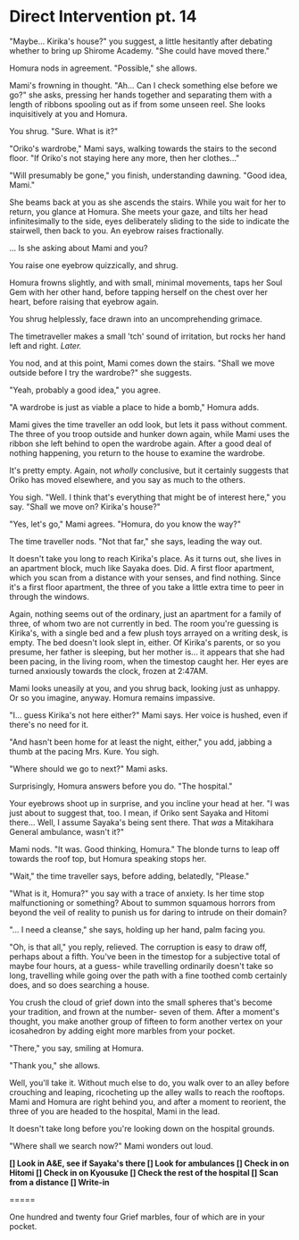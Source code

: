 # Direct Intervention pt. 14

"Maybe... Kirika's house?" you suggest, a little hesitantly after debating whether to bring up Shirome Academy. "She could have moved there."

Homura nods in agreement. "Possible," she allows.

Mami's frowning in thought. "Ah... Can I check something else before we go?" she asks, pressing her hands together and separating them with a length of ribbons spooling out as if from some unseen reel. She looks inquisitively at you and Homura.

You shrug. "Sure. What is it?"

"Oriko's wardrobe," Mami says, walking towards the stairs to the second floor. "If Oriko's not staying here any more, then her clothes..."

"Will presumably be gone," you finish, understanding dawning. "Good idea, Mami."

She beams back at you as she ascends the stairs. While you wait for her to return, you glance at Homura. She meets your gaze, and tilts her head infinitesimally to the side, eyes deliberately sliding to the side to indicate the stairwell, then back to you. An eyebrow raises fractionally.

... Is she asking about Mami and you?

You raise one eyebrow quizzically, and shrug.

Homura frowns slightly, and with small, minimal movements, taps her Soul Gem with her other hand, before tapping herself on the chest over her heart, before raising that eyebrow again.

You shrug helplessly, face drawn into an uncomprehending grimace.

The timetraveller makes a small 'tch' sound of irritation, but rocks her hand left and right. *Later.*

You nod, and at this point, Mami comes down the stairs. "Shall we move outside before I try the wardrobe?" she suggests.

"Yeah, probably a good idea," you agree.

"A wardrobe is just as viable a place to hide a bomb," Homura adds.

Mami gives the time traveller an odd look, but lets it pass without comment. The three of you troop outside and hunker down again, while Mami uses the ribbon she left behind to open the wardrobe again. After a good deal of nothing happening, you return to the house to examine the wardrobe.

It's pretty empty. Again, not *wholly* conclusive, but it certainly suggests that Oriko has moved elsewhere, and you say as much to the others.

You sigh. "Well. I think that's everything that might be of interest here," you say. "Shall we move on? Kirika's house?"

"Yes, let's go," Mami agrees. "Homura, do you know the way?"

The time traveller nods. "Not that far," she says, leading the way out.

It doesn't take you long to reach Kirika's place. As it turns out, she lives in an apartment block, much like Sayaka does. Did. A first floor apartment, which you scan from a distance with your senses, and find nothing. Since it's a first floor apartment, the three of you take a little extra time to peer in through the windows.

Again, nothing seems out of the ordinary, just an apartment for a family of three, of whom two are not currently in bed. The room you're guessing is Kirika's, with a single bed and a few plush toys arrayed on a writing desk, is empty. The bed doesn't look slept in, either. Of Kirika's parents, or so you presume, her father is sleeping, but her mother is... it appears that she had been pacing, in the living room, when the timestop caught her. Her eyes are turned anxiously towards the clock, frozen at 2:47AM.

Mami looks uneasily at you, and you shrug back, looking just as unhappy. Or so you imagine, anyway. Homura remains impassive.

"I... guess Kirika's not here either?" Mami says. Her voice is hushed, even if there's no need for it.

"And hasn't been home for at least the night, either," you add, jabbing a thumb at the pacing Mrs. Kure. You sigh.

"Where should we go to next?" Mami asks.

Surprisingly, Homura answers before you do. "The hospital."

Your eyebrows shoot up in surprise, and you incline your head at her. "I was just about to suggest that, too. I mean, if Oriko sent Sayaka and Hitomi there... Well, I assume Sayaka's being sent there. That *was* a Mitakihara General ambulance, wasn't it?"

Mami nods. "It was. Good thinking, Homura." The blonde turns to leap off towards the roof top, but Homura speaking stops her.

"Wait," the time traveller says, before adding, belatedly, "Please."

"What is it, Homura?" you say with a trace of anxiety. Is her time stop malfunctioning or something? About to summon squamous horrors from beyond the veil of reality to punish us for daring to intrude on their domain?

"... I need a cleanse," she says, holding up her hand, palm facing you.

"Oh, is that all," you reply, relieved. The corruption is easy to draw off, perhaps about a fifth. You've been in the timestop for a subjective total of maybe four hours, at a guess- while travelling ordinarily doesn't take so long, travelling while going over the path with a fine toothed comb certainly does, and so does searching a house.

You crush the cloud of grief down into the small spheres that's become your tradition, and frown at the number- seven of them. After a moment's thought, you make another group of fifteen to form another vertex on your icosahedron by adding eight more marbles from your pocket.

"There," you say, smiling at Homura.

"Thank you," she allows.

Well, you'll take it. Without much else to do, you walk over to an alley before crouching and leaping, ricocheting up the alley walls to reach the rooftops. Mami and Homura are right behind you, and after a moment to reorient, the three of you are headed to the hospital, Mami in the lead.

It doesn't take long before you're looking down on the hospital grounds.

"Where shall we search now?" Mami wonders out loud.

**\[] Look in A\&E, see if Sayaka's there
\[] Look for ambulances
\[] Check in on Hitomi
\[] Check in on Kyousuke
\[] Check the rest of the hospital
\[] Scan from a distance
\[] Write-in**

\=====​

One hundred and twenty four Grief marbles, four of which are in your pocket.
